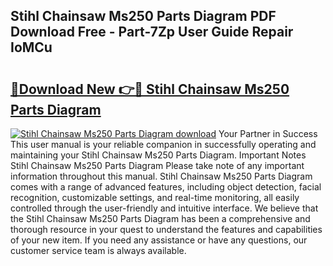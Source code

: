 ## Stihl Chainsaw Ms250 Parts Diagram PDF Download Free - Part-7Zp User Guide Repair IoMCu

# <h2><a href="http://dfiajmz.blite.top/?on=Stihl+Chainsaw+Ms250+Parts+Diagram">🔗Download New 👉🔴 Stihl Chainsaw Ms250 Parts Diagram</a></h2>

[![Stihl Chainsaw Ms250 Parts Diagram download](https://i.imgur.com/lujVjoI.png)](http://dfiajmz.blite.top/?on=Stihl+Chainsaw+Ms250+Parts+Diagram)
Your Partner in Success This user manual is your reliable companion in successfully operating and maintaining your Stihl Chainsaw Ms250 Parts Diagram. Important Notes Stihl Chainsaw Ms250 Parts Diagram Please take note of any important information throughout this manual. Stihl Chainsaw Ms250 Parts Diagram comes with a range of advanced features, including object detection, facial recognition, customizable settings, and real-time monitoring, all easily controlled through the user-friendly and intuitive interface. We believe that the Stihl Chainsaw Ms250 Parts Diagram has been a comprehensive and thorough resource in your quest to understand the features and capabilities of your new item. If you need any assistance or have any questions, our customer service team is always available.
